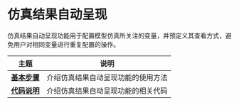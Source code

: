 # 仿真结果自动呈现

仿真结果自动呈现功能用于配置模型仿真所关注的变量，并预定义其查看方式，避免用户对相同变量进行重复配置的操作。

| 主题                                                         | 说明                               |
| ------------------------------------------------------------ | ---------------------------------- |
| **[基本步骤](#/forthExample/AutomaticSimulationResults/BasicStep)** | 介绍仿真结果自动呈现功能的使用方法 |
| **[代码说明](#/forthExample/AutomaticSimulationResults/Codedescription)** | 介绍仿真结果自动呈现功能的相关代码 |



